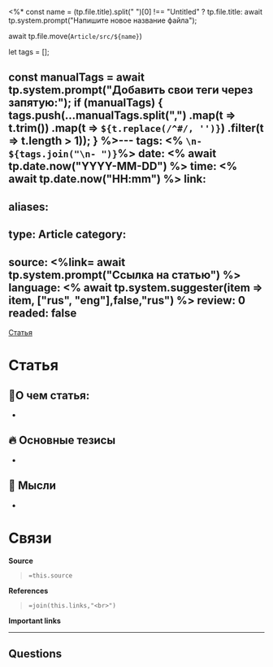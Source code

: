 <%*
const name = (tp.file.title).split(" ")[0] !== "Untitled" ? tp.file.title: await tp.system.prompt("Напишите новое название файла");

await tp.file.move(`Article/src/${name}`)



let tags = [];

const manualTags = await tp.system.prompt("Добавить свои теги через запятую:");
if (manualTags) {
    tags.push(...manualTags.split(",")
        .map(t => t.trim())
        .map(t => `${t.replace(/^#/, '')}`) 
        .filter(t => t.length > 1));
}
%>---
tags: <% `\n- ${tags.join("\n- ")}`%>
date: <% await tp.date.now("YYYY-MM-DD") %>
time: <% await tp.date.now("HH:mm") %>
link: 
-
aliases: 
-
type: Article
category: 
- 
source: <%link= await tp.system.prompt("Ссылка на статью") %>
language: <% await tp.system.suggester(item => item, ["rus", "eng"],false,"rus") %>
review: 0
readed: false
---
[Статья](<% link %>)

# Статья
## 📝О чем статья:   
-

## 🔥 Основные тезисы  
-  

## 🔎 Мысли 
-  

# Связи

**Source**
>`=this.source`

**References**
>`=join(this.links,"<br>")`

**Important links**




---

**Questions**
-

